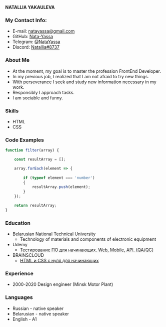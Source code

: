 **NATALLIA YAKAULEVA**

### My Contact Info:
* E-mail: natayassa@gmail.com
* GitHub: [Nata-Yassa](https://github.com/Nata-Yassa/)
* Telegram: [@NataYassa](https://tlgg.ru/@NataYassa)
* Discord: [Natallia#8737](https://discord.gg/Natallia#8737)

### About Me
* At the moment, my goal is to master the profession FrontEnd Developer. 
* In my previous job, I realized that I am not afraid to try new things. 
* With perseverance I seek and study new information necessary in my work. 
* Responsibly I approach tasks. 
* I am sociable and funny.

### Skills
* HTML
* CSS

### Code Examples
```javascript
function filter(array) {

    const resultArray = [];

    array.forEach(element => {
        
        if (typeof element === 'number')
        {
            resultArray.push(element);
        }
    });

    return resultArray;
}
```

### Education
* Belarusian National Technical University
    * Technology of materials and components of electronic equipment
* Udemy
    * [Тестирование ПО для начинающих. Web, Mobile, API. (QA/QC)](https://www.udemy.com/course/software-manual-testing-web-mobile-api/)
* BRAINSCLOUD
    * [HTML и CSS с нуля для начинающих](https://brainscloud.ru/landing/html-css)

### Experience
* 2000-2020 Design engineer (Minsk Motor Plant)

### Languages
* Russian - native speaker
* Belarusian - native speaker
* English - A1